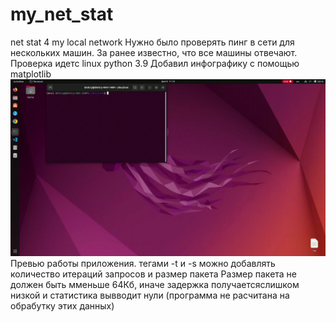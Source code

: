 # my_net_stat
net stat 4 my local network
Нужно было проверять пинг в сети для нескольких машин. За ранее известно, что все машины отвечают. Проверка идетс linux python 3.9
Добавил инфографику с помощью matplotlib
![image](https://github.com/DBWtv/my_net_stat/blob/main/preview.gif)
Превью работы приложения.
тегами -t и -s можно добавлять количество итераций запросов и размер пакета
Размер пакета не должен быть мменьше 64Кб, иначе задержка получаетсяслишком низкой и статистика вывводит нули (программа не расчитана на обрабутку этих данных)
